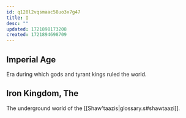 ```yaml
---
id: q128l2vqsmaac58uo3x7g47
title: I
desc: ""
updated: 1721898173208
created: 1721894698709
---
```


## Imperial Age

Era during which gods and tyrant kings ruled the world.

## Iron Kingdom, The

The underground world of the [[Shaw'taazis|glossary.s#shawtaazi]].
